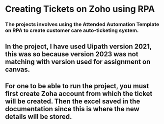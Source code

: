 # Creating Tickets on Zoho using RPA
### The projects involves using the Attended Automation Template on RPA to create customer care auto-ticketing system.

## In the project, I have used Uipath version 2021, this was so because version 2023 was not matching with version used for assignment on canvas.

## For one to be able to run the project, you must first create Zoha account from which the ticket will be created. Then the excel saved in the documentation since this is where the new details will be stored.

